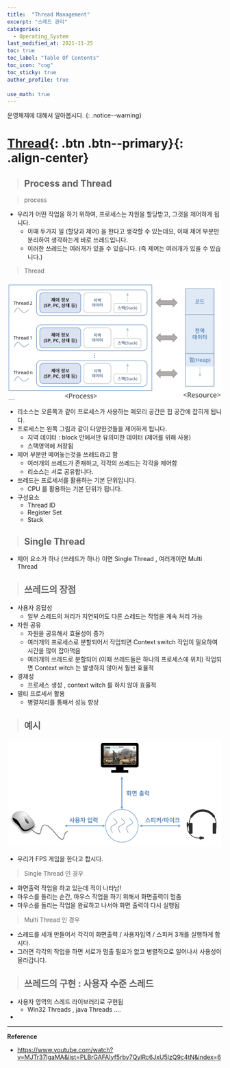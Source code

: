```yaml
---
title:  "Thread Management"
excerpt: "스레드 관리"
categories:
  - Operating_System
last_modified_at: 2021-11-25
toc: true
toc_label: "Table Of Contents"
toc_icon: "cog"
toc_sticky: true
author_profile: true

use_math: true
---
```


 운영체제에 대해서 알아봅시다.
{: .notice--warning}

# [Thread](#link){: .btn .btn--primary}{: .align-center}

> ## Process and Thread

> process 

- 우리가 어떤 작업을 하기 위하여, 프로세스는 자원을 할당받고, 그것을 제어하게 됩니다. 
  - 이때 두가지 일 (할당과 제어) 을 한다고 생각할 수 있는데요, 이때 제어 부분만 분리하여 생각하는게 바로 쓰레드입니다. 
  - 이러한 쓰레드는 여러개가 있을 수 있습니다. (즉 제어는 여러개가 있을 수 있습니다.)

> Thread

![png](/assets/images/Program/16_1.png)

- 리소스는 오른쪽과 같이 프로세스가 사용하는 메모리 공간은 힙 공간에 잡히게 됩니다.
- 프로세스는 왼쪽 그림과 같이 다양한것들을 제어하게 됩니다.
  - 지역 데이터 : block 안에서만 유의미한 데이터 (제어를 위해 사용)
  - 스택영역에 저장됨
- 제어 부분만 떼어놓는것을 쓰레드라고 함
  - 여러개의 쓰레드가 존재하고, 각각의 쓰레드는 각각을 제어함
  - 리소스는 서로 공유합니다. 
- 쓰레드는  프로세서를 활용하는 기본 단위입니다.
  - CPU 를 활용하는 기본 단위가 됩니다. 
- 구성요소 
  - Thread ID
  - Register Set
  - Stack

> ## Single Thread 

- 제어 요소가 하나 (쓰레드가 하나) 이면 Single Thread , 여러개이면 Multi Thread

> ## 쓰레드의 장점

- 사용자 응답성
  - 일부 스레드의 처리가 지연되어도 다른 스레드는 작업을 계속 처리 가능
- 자원 공유
  - 자원을 공유해서 효율성이 증가 
  - 여러개의 프로세스로 분할되어서 작업되면 Context switch 작업이 필요하여 시간을 많이 잡아먹음
  - 여러개의 쓰레드로 분할되어 (이때 쓰레드들은 하나의 프로세스에 위치) 작업되면 Context witch 는 발생하지 않아서 훨씬 효율적
- 경제성 
  - 프로세스 생성 , context witch 를 하지 않아 효율적
- 멀티 프로세서 활용
  - 병렬처리를 통해서 성능 향상

> ## 예시

![png](/assets/images/Program/16_2.png)

- 우리가 FPS 게임을 한다고 합시다. 

> Single Thread 인 경우

- 화면출력 작업을 하고 있는데 적이 나타남!
- 마우스를 돌리는 순간, 마우스 작업을 하기 위해서 화면출력이 멈춤
- 마우스를 돌리는 작업을 완료하고 나서야 화면 출력이 다시 실행됨

> Multi Thread 인 경우

- 스레드를 세개 만들어서 각각이 화면출력 / 사용자입역 / 스피커 3개를 실행하게 합시다.
- 그러면 각각의 작업을 하면 서로가 멈출 필요가 없고 병렬적으로 일어나서 사용성이 올라갑니다.

> ## 쓰레드의 구현 : 사용자 수준 스레드

- 사용자 영역의 스레드 라이브러리로 구현됨
  - Win32 Threads , java Threads .... 
- 



---

**Reference**

- <https://www.youtube.com/watch?v=MJTr37lgaMA&list=PLBrGAFAIyf5rby7QylRc6JxU5lzQ9c4tN&index=6>

